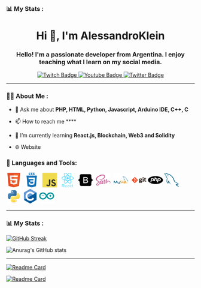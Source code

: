<!--
**AlessandroKlein/AlessandroKlein** is a ✨ _special_ ✨ repository because its `README.md` (this file) appears on your GitHub profile.

Here are some ideas to get you started:

- 🔭 I’m currently working on ...
- 🌱 I’m currently learning ...
- 👯 I’m looking to collaborate on ...
- 🤔 I’m looking for help with ...
- 💬 Ask me about ...
- 📫 How to reach me: ...
- 😄 Pronouns: ...
- ⚡ Fun fact: ...
-->

### 📊 My Stats :

<div id="header" align="center">
    <!--<img src="https://media.giphy.com/media/QZkpIdieotn3i/giphy.gif" width="200" />-->
    <h1 align="center">Hi 👋, I'm AlessandroKlein</h1>
    <h3 align="center">Hello! I'm a passionate developer from Argentina. I enjoy teaching what I learn on my social media.</h3>
</div>


<div id="badges" align="center">
    <a href="" target="_blank">
        <img src="https://img.shields.io/twitch/status/youdevs?color=purple&logo=twitch&style=for-the-badge"
            alt="Twitch Badge" />
    </a>
    <a href="" target="_blank">
        <img src="https://img.shields.io/youtube/channel/subscribers/UCAJOzZz19pKlsT77_5x2eOw?label=suscriptores&logo=youtube&style=for-the-badge"
            alt="Youtube Badge" />
    </a>
    <a href="" target="_blank">
        <img src="https://img.shields.io/twitter/follow/CarlosYouDevs?color=blue&label=Twitter&logo=twitter&style=for-the-badge"
            alt="Twitter Badge" />
    </a>
</div>

---

### 👨‍💻 About Me :
<!--
- 📝 I regularly upload videos on [https://www.youtube.com/youdevs](https://www.youtube.com/youdevs)
-->
- 💬 Ask me about **PHP, HTML, Python, Javascript, Arduino IDE, C++, C**

- 📫 How to reach me ****

- 🌱 I’m currently learning **React.js, Blockchain, Web3 and Solidity**

- 🌐 Website <!--[youdevs.com](youdevs.com)-->


<div align="left">
    <h3>🔨 Languages and Tools:</h3>
    <div>
        <img src="https://github.com/devicons/devicon/blob/master/icons/html5/html5-original.svg" title="HTML5" alt="HTML" width="40" height="40"/>&nbsp;
        <img src="https://github.com/devicons/devicon/blob/master/icons/css3/css3-plain-wordmark.svg"  title="CSS3" alt="CSS" width="40" height="40"/>&nbsp;
        <img src="https://github.com/devicons/devicon/blob/master/icons/javascript/javascript-original.svg" title="JavaScript" alt="JavaScript" width="40" height="40"/>&nbsp;
        <img src="https://github.com/devicons/devicon/blob/master/icons/react/react-original-wordmark.svg" title="React" alt="React" width="40" height="40"/>&nbsp;
        <img src="https://github.com/devicons/devicon/blob/master/icons/bootstrap/bootstrap-plain.svg" title="Bootstrap" alt="Bootstrap" width="40" height="40"/>&nbsp;
        <img src="https://github.com/devicons/devicon/blob/master/icons/sass/sass-original.svg" title="Sass" alt="Sass" width="40" height="40"/>&nbsp;
        <img src="https://github.com/devicons/devicon/blob/master/icons/mysql/mysql-original-wordmark.svg" title="MySQL"  alt="MySQL" width="40" height="40"/>&nbsp;
        <img src="https://github.com/devicons/devicon/blob/master/icons/git/git-original-wordmark.svg" title="Git" **alt="Git" width="40" height="40"/>
        <img src="https://github.com/devicons/devicon/blob/master/icons/php/php-plain.svg" title="Git" **alt="PhP" width="40" height="40"/>
        <img src="https://github.com/devicons/devicon/blob/master/icons/mysql/mysql-plain.svg" title="Mysql Plain" **alt="Mysql Plain" width="40" height="40"/>
        <img src="https://github.com/devicons/devicon/blob/master/icons/python/python-original.svg" title="Python" **alt="Python" width="40" height="40"/>
        <img src="https://github.com/devicons/devicon/blob/master/icons/c/c-original.svg" title="C" **alt="C" width="40" height="40"/>
        <img src="https://github.com/devicons/devicon/blob/master/icons/arduino/arduino-original.svg" title="Arduino" **alt="Arduino" width="40" height="40"/>
      </div>
</div>

---

### 📊 My Stats :

[![GitHub Streak](https://streak-stats.demolab.com?user=AlessandroKlein&theme=dark&hide_border=true)](https://git.io/streak-stats)

![Anurag's GitHub stats](https://github-readme-stats.vercel.app/api?username=AlessandroKlein&show_icons=true&theme=gruvbox)

---

[![Readme Card](https://github-readme-stats.vercel.app/api/pin/?username=AlessandroKlein&repo=Impresora-3D)](https://github.com/AlessandroKlein/Impresora-3D)

[![Readme Card](https://github-readme-stats.vercel.app/api/pin/?username=AlessandroKlein&repo=Invernadero)](https://github.com/AlessandroKlein/Invernadero)
